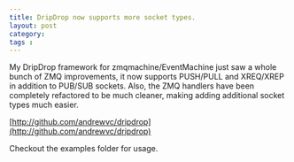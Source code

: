 ```yaml
---
title: DripDrop now supports more socket types.
layout: post
category: 
tags : 
---
```





My DripDrop framework for zmqmachine/EventMachine just saw a whole bunch of
ZMQ improvements, it now supports PUSH/PULL and XREQ/XREP in addition to
PUB/SUB sockets. Also, the ZMQ handlers have been completely refactored to be
much cleaner, making adding additional socket types much easier.

[http://github.com/andrewvc/dripdrop](http://github.com/andrewvc/dripdrop)

Checkout the examples folder for usage.

